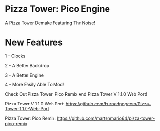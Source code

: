 # Pizza Tower: Pico Engine
A Pizza Tower Demake Featuring The Noise!

# New Features

1 - Clocks

2 - A Better Backdrop

3 - A Better Engine

4 - More Easily Able To Mod!

Check Out Pizza Tower: Pico Remix And Pizza Tower V 1.1.0 Web Port!

Pizza Tower V 1.1.0 Web Port: https://github.com/burnedpopcorn/Pizza-Tower-1.1.0-Web-Port

Pizza Tower: Pico Remix: https://github.com/martenmario64/pizza-tower-pico-remix
